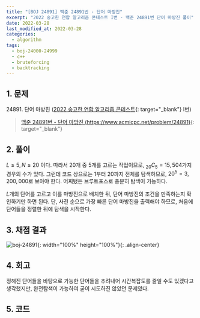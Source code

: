 ```yaml
---
title: "[BOJ 24891] 백준 24891번 - 단어 마방진"
excerpt: "2022 숭고한 연합 알고리즘 콘테스트 I번 - 백준 24891번 단어 마방진 풀이"
date: 2022-03-28
last_modified_at: 2022-03-28
categories:
  - algorithm
tags:
  - boj-24000-24999
  - c++
  - bruteforcing
  - backtracking
---
```


## 1. 문제
$24891$. 단어 마방진 ([2022 숭고한 연합 알고리즘 콘테스트](https://burningfalls.github.io/contest/skh-baekjoon-contest/){: target="_blank"} I번)

> [백준 24891번 - 단어 마방진 (https://www.acmicpc.net/problem/24891)](https://www.acmicpc.net/problem/24891){: target="_blank"}

## 2. 풀이

$L\leq 5,\, N\leq 20$ 이다. 따라서 $20$개 중 $5$개를 고르는 작업이므로, $_{20}C_5=15,504$가지 경우의 수가 있다. 그런데 코드 상으로는 $1$부터 $20$까지 전체를 탐색하므로, $20^5=3,200,000$로 보아야 한다. 어찌됐든 브루트포스로 충분히 탐색이 가능하다.

$L$개의 단어를 고르고 이를 마방진으로 배치한 뒤, 단어 마방진의 조건을 만족하는지 확인하기만 하면 된다. 단, 사전 순으로 가장 빠른 단어 마방진을 출력해야 하므로, 처음에 단어들을 정렬한 뒤에 탐색을 시작한다.

## 3. 채점 결과

![boj-24891](https://user-images.githubusercontent.com/30232837/160312632-61d4a4ea-b464-4710-8947-3ebd893bb970.png "boj-24891"){: width="100%" height="100%"}{: .align-center}

## 4. 회고

정해진 단어들을 바탕으로 가능한 단어들을 추려내어 시간복잡도를 줄일 수도 있겠다고 생각했지만, 완전탐색이 가능하여 굳이 시도하진 않았던 문제였다.

## 5. 코드

<script src="https://gist.github.com/BurningFalls/625def635a7d80d89bedfe0d21af830b.js"></script>
